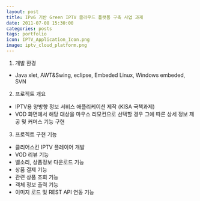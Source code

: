 ```yaml
---
layout: post
title: IPv6 기반 Green IPTV 클라우드 플랫폼 구축 사업 과제
date: 2011-07-08 15:30:00 
categories: posts 
tags: portfolio
icon: IPTV_Application_Icon.png
image: iptv_cloud_platform.png
---
```


1) 개발 환경  
 - Java xlet, AWT&Swing, eclipse, Embeded Linux, Windows embeded, SVN  
 
2) 프로젝트 개요  
 - IPTV용 양방향 정보 서비스 애플리케이션 제작 (KISA 국책과제)  
 - VOD 화면에서 해당 대상을 마우스 리모컨으로 선택할 경우 그에 따른 상세 정보 제공 및 커머스 기능 구현  

3) 프로젝트 구현 기능
 - 클리어스킨 IPTV 플레이어 개발
 - VOD 리뷰 기능  
 - 벨소리, 상품정보 다운로드 기능  
 - 상품 결제 기능  
 - 관련 상품 조회 기능  
 - 객체 정보 출력 기능  
 - 이미지 로드 및 REST API 연동 기능  

